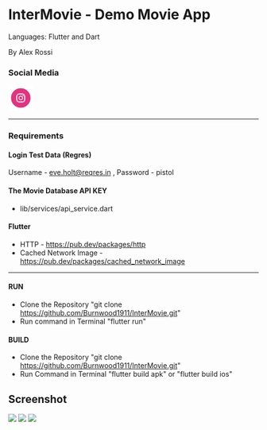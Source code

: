 # InterMovie - Demo Movie App

Languages: Flutter and Dart

By Alex Rossi

### Social Media

<a href="https://www.instagram.com/alexander__rossi"><img src="https://github.com/aritraroy/social-icons/blob/master/instagram-icon.png?raw=true" width="50"></a>

---

### Requirements

#### Login Test Data (Regres)

Username - eve.holt@reqres.in ,
Password - pistol

#### The Movie Database API KEY

- lib/services/api_service.dart

#### Flutter

- HTTP - https://pub.dev/packages/http
- Cached Network Image - https://pub.dev/packages/cached_network_image

---

#### RUN

- Clone the Repository "git clone https://github.com/Burnwood1911/InterMovie.git"
- Run command in Terminal "flutter run"

#### BUILD

- Clone the Repository "git clone https://github.com/Burnwood1911/InterMovie.git"
- Run Command in Terminal "flutter build apk" or "flutter build ios"

## Screenshot

<img src="https://i.imgur.com/oPn1Kdv.png" />
<img src="https://i.imgur.com/Ih73t3J.png" />
<img src="https://i.imgur.com/4491OKQ.png" />
